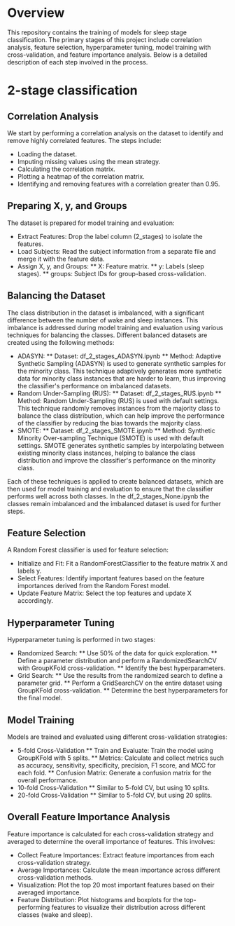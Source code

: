 # Overview
This repository contains the training of models for sleep stage classification. The primary stages of this project include correlation analysis, feature selection, hyperparameter tuning, model training with cross-validation, and feature importance analysis. Below is a detailed description of each step involved in the process.


# 2-stage classification

## Correlation Analysis
We start by performing a correlation analysis on the dataset to identify and remove highly correlated features. The steps include:

* Loading the dataset.
* Imputing missing values using the mean strategy.
* Calculating the correlation matrix.
* Plotting a heatmap of the correlation matrix.
* Identifying and removing features with a correlation greater than 0.95.

## Preparing X, y, and Groups
The dataset is prepared for model training and evaluation:

* Extract Features: Drop the label column (2_stages) to isolate the features.
* Load Subjects: Read the subject information from a separate file and merge it with the feature data.
* Assign X, y, and Groups:
** X: Feature matrix.
** y: Labels (sleep stages).
** groups: Subject IDs for group-based cross-validation.

## Balancing the Dataset
The class distribution in the dataset is imbalanced, with a significant difference between the number of wake and sleep instances. This imbalance is addressed during model training and evaluation using various techniques for balancing the classes. Different balanced datasets are created using the following methods:

* ADASYN:
** Dataset: df_2_stages_ADASYN.ipynb
** Method: Adaptive Synthetic Sampling (ADASYN) is used to generate synthetic samples for the minority class. This technique adaptively generates more synthetic data for minority class instances that are harder to learn, thus improving the classifier's performance on imbalanced datasets.
* Random Under-Sampling (RUS):
** Dataset: df_2_stages_RUS.ipynb
** Method: Random Under-Sampling (RUS) is used with default settings. This technique randomly removes instances from the majority class to balance the class distribution, which can help improve the performance of the classifier by reducing the bias towards the majority class.
* SMOTE:
** Dataset: df_2_stages_SMOTE.ipynb
** Method: Synthetic Minority Over-sampling Technique (SMOTE) is used with default settings. SMOTE generates synthetic samples by interpolating between existing minority class instances, helping to balance the class distribution and improve the classifier's performance on the minority class.

Each of these techniques is applied to create balanced datasets, which are then used for model training and evaluation to ensure that the classifier performs well across both classes. In the df_2_stages_None.ipynb the classes remain imbalanced and the imbalanced dataset is used for further steps.

## Feature Selection
A Random Forest classifier is used for feature selection:
* Initialize and Fit: Fit a RandomForestClassifier to the feature matrix X and labels y.
* Select Features: Identify important features based on the feature importances derived from the Random Forest model.
* Update Feature Matrix: Select the top features and update X accordingly.

## Hyperparameter Tuning
Hyperparameter tuning is performed in two stages:
* Randomized Search:
** Use 50% of the data for quick exploration.
** Define a parameter distribution and perform a RandomizedSearchCV with GroupKFold cross-validation.
** Identify the best hyperparameters.
* Grid Search:
** Use the results from the randomized search to define a parameter grid.
** Perform a GridSearchCV on the entire dataset using GroupKFold cross-validation.
** Determine the best hyperparameters for the final model.

## Model Training
Models are trained and evaluated using different cross-validation strategies:

* 5-fold Cross-Validation
** Train and Evaluate: Train the model using GroupKFold with 5 splits.
** Metrics: Calculate and collect metrics such as accuracy, sensitivity, specificity, precision, F1 score, and MCC for each fold.
** Confusion Matrix: Generate a confusion matrix for the overall performance.
* 10-fold Cross-Validation
** Similar to 5-fold CV, but using 10 splits.
* 20-fold Cross-Validation
** Similar to 5-fold CV, but using 20 splits.

## Overall Feature Importance Analysis
Feature importance is calculated for each cross-validation strategy and averaged to determine the overall importance of features. This involves:

* Collect Feature Importances: Extract feature importances from each cross-validation strategy.
* Average Importances: Calculate the mean importance across different cross-validation methods.
* Visualization: Plot the top 20 most important features based on their averaged importance.
* Feature Distribution: Plot histograms and boxplots for the top-performing features to visualize their distribution across different classes (wake and sleep).

